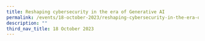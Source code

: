 ```yaml
---
title: Reshaping cybersecurity in the era of Generative AI
permalink: /events/18-october-2023/reshaping-cybersecurity-in-the-era-of-generative-ai/
description: ""
third_nav_title: 18 October 2023
---
```

